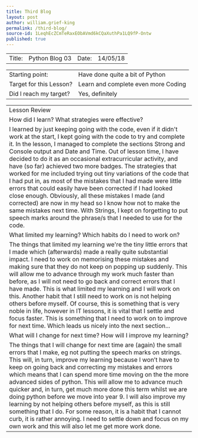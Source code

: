 ```yaml
---
title: Third Blog
layout: post
author: william.grief-king
permalink: /third-blog/
source-id: 1LeqhEcZCmTeRaxEObAVmd6kCQaXuthPa1LQ9fP-Ontw
published: true
---
```

<table>
  <tr>
    <td>Title:</td>
    <td>Python Blog 03</td>
    <td>Date:</td>
    <td>14/05/18</td>
  </tr>
</table>


<table>
  <tr>
    <td>Starting point:</td>
    <td>Have done quite a bit of Python</td>
  </tr>
  <tr>
    <td>Target for this Lesson?</td>
    <td>Learn and complete even more Coding</td>
  </tr>
  <tr>
    <td>Did I reach my target? 
</td>
    <td>Yes, definitely</td>
  </tr>
</table>


<table>
  <tr>
    <td>Lesson Review</td>
  </tr>
  <tr>
    <td>How did I learn? What strategies were effective? </td>
  </tr>
  <tr>
    <td>I learned by just keeping going with the code, even if it didn't work at the start, I kept going with the code to try and complete it. In the lesson, I managed to complete the sections Strong and Console output and Date and Time. Out of lesson time, I have decided to do it as an occasional extracurricular activity, and have (so far) achieved two more badges. The strategies that worked for me included trying out tiny variations of the code that I had put in, as most of the mistakes that I had made were little errors that could easily have been corrected if I had looked close enough. Obviously, all these mistakes I made (and corrected) are now in my head so I know how not to make the same mistakes next time. With Strings, I kept on forgetting to put speech marks around the phrase/s that I needed to use for the code. 
</td>
  </tr>
  <tr>
    <td>What limited my learning? Which habits do I need to work on? </td>
  </tr>
  <tr>
    <td>The things that limited my learning we're the tiny little errors that I made which (afterwards) made a really quite substantial impact. I need to work on memorising these mistakes and making sure that they do not keep on popping up suddenly. This will allow me to advance through my work much faster than before, as I will not need to go back and correct errors that I have made. This is what limited my learning and I will work on this. Another habit that I still need to work on is not helping others before myself. Of course, this is something that is very noble in life, however in IT lessons, it is vital that I settle and focus faster. This is something that I need to work on to improve for next time. Which leads us nicely into the next section...</td>
  </tr>
  <tr>
    <td>What will I change for next time? How will I improve my learning?</td>
  </tr>
  <tr>
    <td>The things that I will change for next time are (again) the small errors that I make, eg not putting the speech marks on strings. This will, in turn, improve my learning because I won’t have to keep on going back and correcting my mistakes and errors which means that I can spend more time moving on the the more advanced sides of python. This will allow me to advance much quicker and, in turn, get much more done this term whilst we are doing python before we move into year 9. I will also improve my learning by not helping others before myself, as this is still something that I do. For some reason, it is a habit that I cannot curb, it is rather annoying. I need to settle down and focus on my own work and this will also let me get more work done. </td>
  </tr>
</table>


